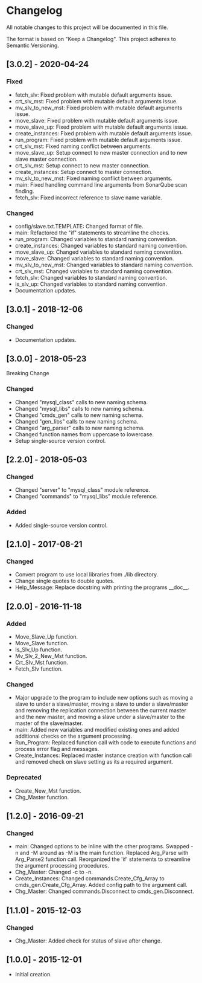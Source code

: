 # Changelog
All notable changes to this project will be documented in this file.

The format is based on "Keep a Changelog".  This project adheres to Semantic Versioning.


## [3.0.2] - 2020-04-24
### Fixed
- fetch_slv:  Fixed problem with mutable default arguments issue.
- crt_slv_mst:  Fixed problem with mutable default arguments issue.
- mv_slv_to_new_mst:  Fixed problem with mutable default arguments issue.
- move_slave:  Fixed problem with mutable default arguments issue.
- move_slave_up:  Fixed problem with mutable default arguments issue.
- create_instances:  Fixed problem with mutable default arguments issue.
- run_program:  Fixed problem with mutable default arguments issue.
- crt_slv_mst:  Fixed naming conflict between arguments.
- move_slave_up:  Setup connect to new master connection and to new slave master connection.
- crt_slv_mst:  Setup connect to new master connection.
- create_instances:  Setup connect to master connection.
- mv_slv_to_new_mst:  Fixed naming conflict between arguments.
- main:  Fixed handling command line arguments from SonarQube scan finding.
- fetch_slv:  Fixed incorrect reference to slave name variable.

### Changed
- config/slave.txt.TEMPLATE:  Changed format of file.
- main:  Refactored the "if" statements to streamline the checks.
- run_program:  Changed variables to standard naming convention.
- create_instances:  Changed variables to standard naming convention.
- move_slave_up:  Changed variables to standard naming convention.
- move_slave:  Changed variables to standard naming convention.
- mv_slv_to_new_mst:  Changed variables to standard naming convention.
- crt_slv_mst:  Changed variables to standard naming convention.
- fetch_slv:  Changed variables to standard naming convention.
- is_slv_up:  Changed variables to standard naming convention.
- Documentation updates.


## [3.0.1] - 2018-12-06
### Changed
- Documentation updates.


## [3.0.0] - 2018-05-23
Breaking Change

### Changed
- Changed "mysql_class" calls to new naming schema.
- Changed "mysql_libs" calls to new naming schema.
- Changed "cmds_gen" calls to new naming schema.
- Changed "gen_libs" calls to new naming schema.
- Changed "arg_parser" calls to new naming schema.
- Changed function names from uppercase to lowercase.
- Setup single-source version control.


## [2.2.0] - 2018-05-03
### Changed
- Changed "server" to "mysql_class" module reference.
- Changed "commands" to "mysql_libs" module reference.

### Added
- Added single-source version control.


## [2.1.0] - 2017-08-21
### Changed
- Convert program to use local libraries from ./lib directory.
- Change single quotes to double quotes.
- Help_Message: Replace docstring with printing the programs \_\_doc\_\_.


## [2.0.0] - 2016-11-18
### Added
- Move_Slave_Up function.
- Move_Slave function.
- Is_Slv_Up function.
- Mv_Slv_2_New_Mst function.
- Crt_Slv_Mst function.
- Fetch_Slv function.

### Changed
- Major upgrade to the program to include new options such as moving a slave to under a slave/master, moving a slave to under a slave/master and removing the replication connection between the current master and the new master, and moving a slave under a slave/master to the master of the slave/master.
- main:  Added new variables and modified existing ones and added additional checks on the argument processing.
- Run_Program:  Replaced function call with code to execute functions and process error flag and messages.
- Create_Instances:  Replaced master instance creation with function call and removed check on slave setting as its a required argument.

### Deprecated
- Create_New_Mst function.
- Chg_Master function.


## [1.2.0] - 2016-09-21
### Changed
- main:  Changed options to be inline with the other programs.  Swapped -n and -M around as -M is the main function.  Replaced Arg_Parse with Arg_Parse2 function call.  Reorganized the 'if' statements to streamline the argument processing procedures.
- Chg_Master:  Changed -c to -n.
- Create_Instances:  Changed commands.Create_Cfg_Array to cmds_gen.Create_Cfg_Array.  Added config path to the argument call.
- Chg_Master:  Changed commands.Disconnect to cmds_gen.Disconnect.


## [1.1.0] - 2015-12-03
### Changed
- Chg_Master:  Added check for status of slave after change.


## [1.0.0] - 2015-12-01
- Initial creation.

